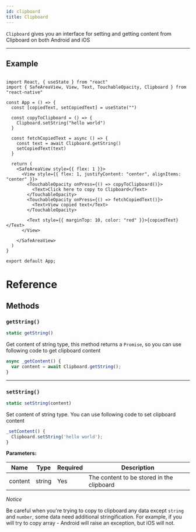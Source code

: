 ```yaml
---
id: clipboard
title: Clipboard
---
```


`Clipboard` gives you an interface for setting and getting content from Clipboard on both Android and iOS

---


## Example

```SnackPlayer name=Clipboard%20API%20Example

import React, { useState } from "react"
import { SafeAreaView, View, Text, TouchableOpacity, Clipboard } from "react-native"

const App = () => {
  const [copiedText, setCopiedText] = useState("")

  const copyToClipboard = () => {
    Clipboard.setString("hello world")
  }

  const fetchCopiedText = async () => {
    const text = await Clipboard.getString()
    setCopiedText(text)
  }

  return (
    <SafeAreaView style={{ flex: 1 }}>
      <View style={{ flex: 1, justifyContent: "center", alignItems: "center" }}>
        <TouchableOpacity onPress={() => copyToClipboard()}>
          <Text>Click here to copy to Clipboard</Text>
        </TouchableOpacity>
        <TouchableOpacity onPress={() => fetchCopiedText()}>
          <Text>View copied text</Text>
        </TouchableOpacity>

        <Text style={{ marginTop: 10, color: "red" }}>{copiedText}</Text>
      </View>

    </SafeAreaView>
  )
}

export default App;
```

# Reference

## Methods

### `getString()`

```jsx
static getString()
```

Get content of string type, this method returns a `Promise`, so you can use following code to get clipboard content

```jsx
async _getContent() {
  var content = await Clipboard.getString();
}
```

---

### `setString()`

```jsx
static setString(content)
```

Set content of string type. You can use following code to set clipboard content

```jsx
_setContent() {
  Clipboard.setString('hello world');
}
```
**Parameters:**

| Name      | Type     | Required | Description                                |
| ------    | ------   | -------- | -------------------------------------------|
| content   | string   | Yes      | The content to be stored in the clipboard  | 

_Notice_

Be careful when you're trying to copy to clipboard any data except `string` and `number`, some data need additional stringification. For example, if you will try to copy array - Android will raise an exception, but iOS will not.
